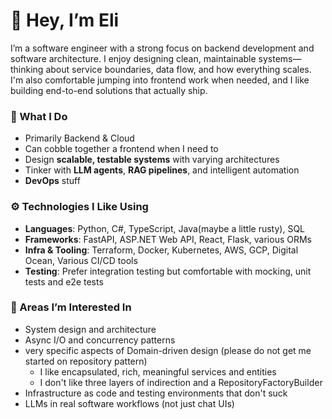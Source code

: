 # 👋 Hey, I’m Eli

I’m a software engineer with a strong focus on backend development and software architecture. I enjoy designing clean, maintainable systems—thinking about service boundaries, data flow, and how everything scales. I'm also comfortable jumping into frontend work when needed, and I like building end-to-end solutions that actually ship.

### 🧩 What I Do

- Primarily Backend & Cloud
- Can cobble together a frontend when I need to
- Design **scalable, testable systems** with varying architectures
- Tinker with **LLM agents**, **RAG pipelines**, and intelligent automation
- **DevOps** stuff

### ⚙️ Technologies I Like Using
- **Languages**: Python, C#, TypeScript, Java(maybe a little rusty), SQL
- **Frameworks**: FastAPI, ASP.NET Web API, React, Flask, various ORMs
- **Infra & Tooling**: Terraform, Docker, Kubernetes, AWS, GCP, Digital Ocean, Various CI/CD tools
- **Testing**: Prefer integration testing but comfortable with mocking, unit tests and e2e tests

### 🧠 Areas I’m Interested In
- System design and architecture
- Async I/O and concurrency patterns
- very specific aspects of Domain-driven design (please do not get me started on repository pattern)
  - I like encapsulated, rich, meaningful services and entities
  - I don't like three layers of indirection and a RepositoryFactoryBuilder
- Infrastructure as code and testing environments that don't suck
- LLMs in real software workflows (not just chat UIs)

